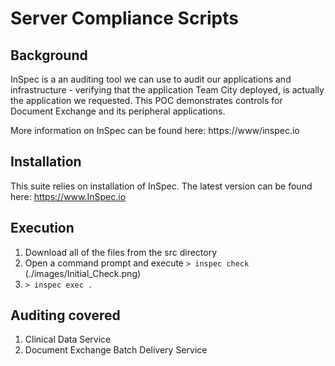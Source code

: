# Server Compliance Scripts

## Background

InSpec is a an auditing tool we can use to audit our applications and infrastructure - verifying that the application Team City deployed, is actually the application we requested. 
This POC demonstrates controls for Document Exchange and its peripheral applications.

More information on InSpec can be found here: https://www/inspec.io

## Installation

This suite relies on installation of InSpec. The latest version can be found here: https://www.InSpec.io

## Execution

1. Download all of the files from the src directory
2. Open a command prompt and execute 
	`> inspec check`
	(./images/Initial_Check.png)
3. `> inspec exec .`

## Auditing covered

1. Clinical Data Service
2. Document Exchange Batch Delivery Service